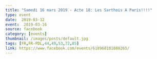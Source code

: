 ```yaml
---
title: "Samedi 16 mars 2019 - Acte 18: Les Sarthois A Paris!!!!"
type: event
date:  2019-03-12
event:  2019-03-16
source: facebook
category: [events]
thumbnail: /images/posts/default.jpg
tags: [FR,FR-PDL,44,49,53,72,85]
link: https://www.facebook.com/events/618968101888265/
---
```

